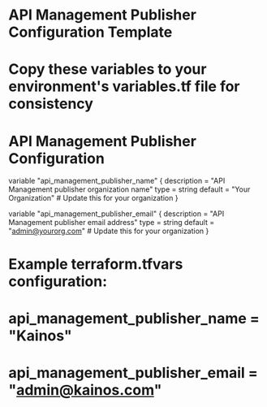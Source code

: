 # API Management Publisher Configuration Template
# Copy these variables to your environment's variables.tf file for consistency

# API Management Publisher Configuration
variable "api_management_publisher_name" {
  description = "API Management publisher organization name"
  type        = string
  default     = "Your Organization" # Update this for your organization
}

variable "api_management_publisher_email" {
  description = "API Management publisher email address"
  type        = string
  default     = "admin@yourorg.com" # Update this for your organization
}

# Example terraform.tfvars configuration:
# api_management_publisher_name  = "Kainos"
# api_management_publisher_email = "admin@kainos.com"
